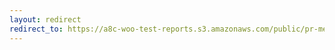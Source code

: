 ```yaml
---
layout: redirect
redirect_to: https://a8c-woo-test-reports.s3.amazonaws.com/public/pr-merge/37595/e2e/index.html
---
```

